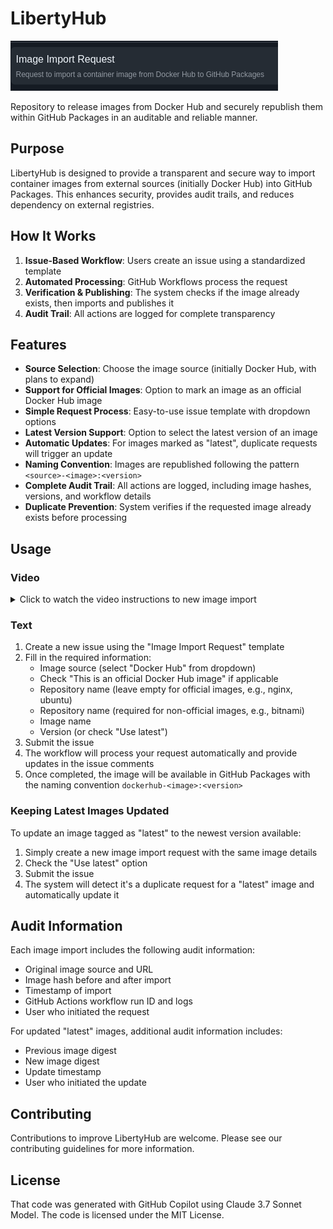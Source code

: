 # LibertyHub

[![Image Request](assets/image.png)](https://github.com/codaqui/libertyhub/issues/new/choose)

Repository to release images from Docker Hub and securely republish them within GitHub Packages in an auditable and reliable manner.

## Purpose

LibertyHub is designed to provide a transparent and secure way to import container images from external sources (initially Docker Hub) into GitHub Packages. This enhances security, provides audit trails, and reduces dependency on external registries.

## How It Works

1. **Issue-Based Workflow**: Users create an issue using a standardized template
2. **Automated Processing**: GitHub Workflows process the request
3. **Verification & Publishing**: The system checks if the image already exists, then imports and publishes it
4. **Audit Trail**: All actions are logged for complete transparency

## Features

- **Source Selection**: Choose the image source (initially Docker Hub, with plans to expand)
- **Support for Official Images**: Option to mark an image as an official Docker Hub image
- **Simple Request Process**: Easy-to-use issue template with dropdown options
- **Latest Version Support**: Option to select the latest version of an image
- **Automatic Updates**: For images marked as "latest", duplicate requests will trigger an update
- **Naming Convention**: Images are republished following the pattern `<source>-<image>:<version>`
- **Complete Audit Trail**: All actions are logged, including image hashes, versions, and workflow details
- **Duplicate Prevention**: System verifies if the requested image already exists before processing

## Usage

### Video

<details>
<summary>Click to watch the video instructions to new image import</summary>

<video width="100%" controls>
   <source src="/assets/new-image.webm" type="video/webm">
   Your browser does not support the video tag.
</video>
</details>


### Text

1. Create a new issue using the "Image Import Request" template
2. Fill in the required information:
   - Image source (select "Docker Hub" from dropdown)
   - Check "This is an official Docker Hub image" if applicable
   - Repository name (leave empty for official images, e.g., nginx, ubuntu)
   - Repository name (required for non-official images, e.g., bitnami)
   - Image name
   - Version (or check "Use latest")
3. Submit the issue
4. The workflow will process your request automatically and provide updates in the issue comments
5. Once completed, the image will be available in GitHub Packages with the naming convention `dockerhub-<image>:<version>`

### Keeping Latest Images Updated

To update an image tagged as "latest" to the newest version available:
1. Simply create a new image import request with the same image details
2. Check the "Use latest" option
3. Submit the issue
4. The system will detect it's a duplicate request for a "latest" image and automatically update it

## Audit Information

Each image import includes the following audit information:

- Original image source and URL
- Image hash before and after import
- Timestamp of import
- GitHub Actions workflow run ID and logs
- User who initiated the request

For updated "latest" images, additional audit information includes:
- Previous image digest
- New image digest
- Update timestamp
- User who initiated the update

## Contributing

Contributions to improve LibertyHub are welcome. Please see our contributing guidelines for more information.

## License

That code was generated with GitHub Copilot using Claude 3.7 Sonnet Model. The code is licensed under the MIT License.
